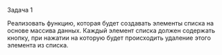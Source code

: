Задача 1

Реализовать функцию, которая будет создавать элементы списка на основе массива данных.
Каждый элемент списка должен содержать кнопку, при нажатии на которую будет происходить удаление этого элемента из списка.